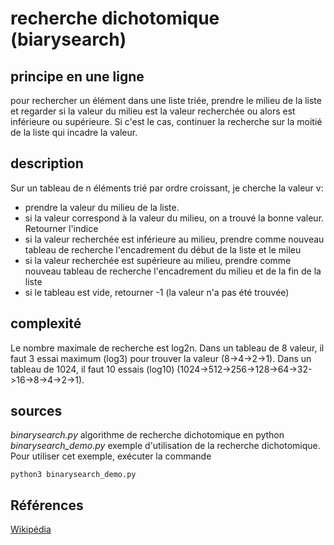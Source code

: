 # recherche dichotomique (biarysearch)

## principe en une ligne

pour rechercher un élément dans une liste triée, prendre le milieu de la liste et regarder si la valeur du milieu est la valeur recherchée ou alors est inférieure ou supérieure. Si c'est le cas, continuer la recherche sur la moitié de la liste qui incadre la valeur.

## description

Sur un tableau de n éléments trié par ordre croissant, je cherche la valeur v:

* prendre la valeur du milieu de la liste.
* si la valeur correspond à la valeur du milieu, on a trouvé la bonne valeur. Retourner l'indice
* si la valeur recherchée est inférieure au milieu, prendre comme nouveau tableau de recherche l'encadrement du début de la liste et le mileu
* si la valeur recherchée est supérieure au milieu, prendre comme nouveau tableau de recherche l'encadrement du milieu et de la fin de la liste
* si le tableau est vide, retourner -1 (la valeur n'a pas été trouvée)


## complexité
Le nombre maximale de recherche est log2n. Dans un tableau de 8 valeur, il faut 3 essai maximum (log3) pour trouver la valeur (8->4->2->1). Dans un tableau de 1024, il faut 10 essais (log10) (1024->512->256->128->64->32->16->8->4->2->1).

## sources
*binarysearch.py* algorithme de recherche dichotomique en python
*binarysearch_demo.py* exemple d'utilisation de la recherche dichotomique. Pour utiliser cet exemple, exécuter la commande
```
python3 binarysearch_demo.py
```

## Références

[Wikipédia](https://fr.wikipedia.org/wiki/Recherche_dichotomique)